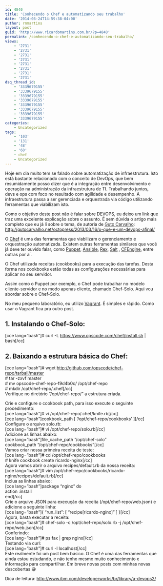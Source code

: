 ```yaml
---
id: 4840
title: 'Conhecendo o Chef e automatizando seu trabalho'
date: '2014-03-24T14:59:38-04:00'
author: rmmartins
layout: post
guid: 'http://www.ricardomartins.com.br/?p=4840'
permalink: /conhecendo-o-chef-e-automatizando-seu-trabalho/
views:
    - '2731'
    - '2731'
    - '2731'
    - '2731'
    - '2731'
    - '2731'
    - '2731'
    - '2731'
dsq_thread_id:
    - '3339679155'
    - '3339679155'
    - '3339679155'
    - '3339679155'
    - '3339679155'
    - '3339679155'
    - '3339679155'
    - '3339679155'
categories:
    - Uncategorized
tags:
    - '103'
    - '131'
    - '48'
    - '60'
    - chef
    - Uncategorized
---
```


Hoje em dia muito tem se falado sobre automatização de infraestrutura. Isto está bastante relacionado com o conceito de DevOps, que bem resumidamente posso dizer que é a integração entre desenvolvimento e operação na administração da infraestrutura de TI. Trabalhando juntos, devs e ops com foco no resultado com agilidade e desempenho. A infraestrutura passa a ser gerenciada e orquestrada via código utilizando ferramentas que viabilizam isto.

Como o objetivo deste post não é falar sobre DEVOPS, eu deixo um link que traz uma excelente explicação sobre o assunto. É sem dúvida o artigo mais completo que eu já lí sobre o tema, de autoria de [Guto Carvalho](http://gutocarvalho.net/octopress/curriculo/): <http://gutocarvalho.net/octopress/2013/03/16/o-que-e-um-devops-afinal/>

O [Chef](http://www.getchef.com/chef/) é uma das ferramentas que viabilizam o gerenciamento e orquestração automatizada. Existem outras ferramentas similares que você já deve ter ouvido falar, como [Puppet](http://puppetlabs.com/ "Puppet"), [Ansible](http://www.ansible.com/ "Ansible"), [Rex](http://www.rexify.org/ "Rex"), [Salt](http://www.saltstack.com/ "Salt") , [CFEngine](http://cfengine.com/ "CFEngine"), entre outras por aí.

O Chef utilizada receitas (cookbooks) para a execução das tarefas. Desta forma nos cookbooks estão todas as configurações necessárias para aplicar no seu servidor.

Assim como o Puppet por exemplo, o Chef pode trabalhar no modelo cliente-servidor e no modo apenas cliente, chamado Chef-Solo. Aqui vou abordar sobre o Chef-Solo.

No meu pequeno laboratório, eu utilizo [Vagrant](http://www.vagrantup.com/). É simples e rápido. Como usar o Vagrant fica pra outro post.

## 1. Instalando o Chef-Solo:

\[cce lang=”bash”\]# curl -L https://www.opscode.com/chef/install.sh | bash\[/cc\]

## 2. Baixando a estrutura básica do Chef:

\[cce lang=”bash”\]# wget http://github.com/opscode/chef-repo/tarball/master  
\# tar -zxvf master  
\# mv opscode-chef-repo-f9d4b0c/ /opt/chef-repo  
\# mkdir /opt/chef-repo/.chef\[/cc\]  
Verifique no diretório “/opt/chef-repo/” a estrutura criada.

Crie e configure o cookbook path, para isso execute o seguinte procedimento:  
\[cce lang=”bash”\]# vi /opt/chef-repo/.chef/knife.rb\[/cc\]  
\[cce lang=”bash”\]cookbook\_path \[ ‘/opt/chef-repo/cookbooks’ \]\[/cc\]  
Configure o arquivo solo.rb:  
\[cce lang=”bash”\]# vi /opt/chef-repo/solo.rb\[/cc\]  
Adicione as linhas abaixo:  
\[cce lang=”bash”\]file\_cache\_path “/opt/chef-solo”  
cookbook\_path “/opt/chef-repo/cookbooks”\[/cc\]  
Vamos criar nossa primeira receita de teste:  
\[cce lang=”bash”\]# cd /opt/chef-repo/cookbooks  
\# knife cookbook create ricardo-nginx\[/cc\]  
Agora vamos abrir o arquivo recipes/default.rb da nossa receita:  
\[cce lang=”bash”\]# vim /opt/chef-repo/cookbooks/ricardo-nginx/recipes/default.rb\[/cc\]  
Inclua as linhas abaixo:  
\[cce lang=”bash”\]package “nginx” do  
action :install  
end\[/cc\]  
Crie o arquivo JSON para execução da receita (/opt/chef-repo/web.json) e adicione a seguinte linha:  
\[cce lang=”bash”\]{ “run\_list”: \[ “recipe\[ricardo-nginx\]” \] }\[/cc\]  
Agora, basta executar a receita:  
\[cce lang=”bash”\]# chef-solo -c /opt/chef-repo/solo.rb -j /opt/chef-repo/web.json\[/cc\]  
Conferindo:  
\[cce lang=”bash”\]# ps fax | grep nginx\[/cc\]  
Testando via curl:  
\[cce lang=”bash”\]# curl -I localhost\[/cc\]  
Este realmente foi um post bem básico. O Chef é uma das ferramentas que ainda estou estudando, e não tenho mesmo muito conhecimento e informação para compartilhar. Em breve novas posts com minhas novas descobertas 😀

Dica de leitura: <http://www.ibm.com/developerworks/br/library/a-devops2/>